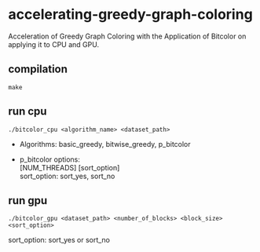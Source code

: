 # accelerating-greedy-graph-coloring
Acceleration of Greedy Graph Coloring with the Application of Bitcolor on applying it to CPU and GPU.

## compilation
```
make
```

## run cpu
```
./bitcolor_cpu <algorithm_name> <dataset_path>
```

- Algorithms: basic_greedy, bitwise_greedy, p_bitcolor

- p_bitcolor options:   
[NUM_THREADS] [sort_option]  
sort_option: sort_yes, sort_no  



## run gpu
```
./bitcolor_gpu <dataset_path> <number_of_blocks> <block_size> <sort_option>
```
sort_option: sort_yes or sort_no
